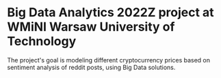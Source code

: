 # Big Data Analytics 2022Z project at WMiNI Warsaw University of Technology

The project's goal is modeling different cryptocurrency prices based on sentiment analysis of reddit posts, using Big Data solutions.
